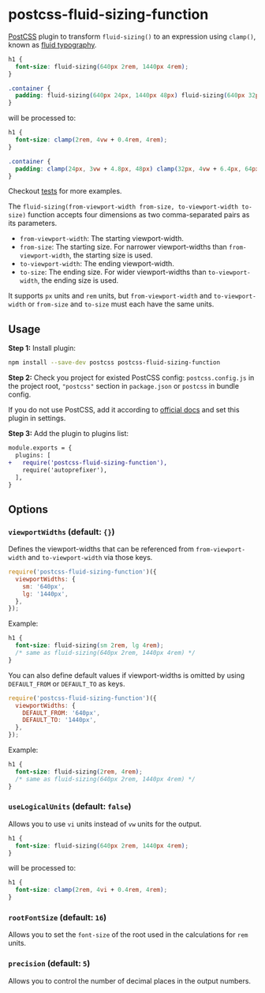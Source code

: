 # postcss-fluid-sizing-function

[PostCSS](https://github.com/postcss/postcss) plugin to transform `fluid-sizing()` to an expression using `clamp()`, known as [fluid typography](https://www.smashingmagazine.com/2022/01/modern-fluid-typography-css-clamp/).

```css
h1 {
  font-size: fluid-sizing(640px 2rem, 1440px 4rem);
}

.container {
  padding: fluid-sizing(640px 24px, 1440px 48px) fluid-sizing(640px 32px, 1440px 64px);
}
```

will be processed to:

```css
h1 {
  font-size: clamp(2rem, 4vw + 0.4rem, 4rem);
}

.container {
  padding: clamp(24px, 3vw + 4.8px, 48px) clamp(32px, 4vw + 6.4px, 64px);
}
```

Checkout [tests](test/basic.css) for more examples.

The `fluid-sizing(from-viewport-width from-size, to-viewport-width to-size)` function accepts four dimensions as two comma-separated pairs as its parameters.

- `from-viewport-width`: The starting viewport-width.
- `from-size`: The starting size. For narrower viewport-widths than `from-viewport-width`, the starting size is used.
- `to-viewport-width`: The ending viewport-width.
- `to-size`: The ending size. For wider viewport-widths than `to-viewport-width`, the ending size is used.

It supports `px` units and `rem` units, but `from-viewport-width` and `to-viewport-width` or `from-size` and `to-size` must each have the same units.

## Usage

**Step 1:** Install plugin:

```sh
npm install --save-dev postcss postcss-fluid-sizing-function
```

**Step 2:** Check you project for existed PostCSS config: `postcss.config.js`
in the project root, `"postcss"` section in `package.json`
or `postcss` in bundle config.

If you do not use PostCSS, add it according to [official docs](https://github.com/postcss/postcss#usage)
and set this plugin in settings.

**Step 3:** Add the plugin to plugins list:

```diff
module.exports = {
  plugins: [
+   require('postcss-fluid-sizing-function'),
    require('autoprefixer'),
  ],
}
```

## Options

### `viewportWidths` (default: `{}`)

Defines the viewport-widths that can be referenced from `from-viewport-width` and `to-viewport-width` via those keys.

```js
require('postcss-fluid-sizing-function')({
  viewportWidths: {
    sm: '640px',
    lg: '1440px',
  },
});
```

Example:

```css
h1 {
  font-size: fluid-sizing(sm 2rem, lg 4rem);
  /* same as fluid-sizing(640px 2rem, 1440px 4rem) */
}
```

You can also define default values if viewport-widths is omitted by using `DEFAULT_FROM` or `DEFAULT_TO` as keys.

```js
require('postcss-fluid-sizing-function')({
  viewportWidths: {
    DEFAULT_FROM: '640px',
    DEFAULT_TO: '1440px',
  },
});
```

Example:

```css
h1 {
  font-size: fluid-sizing(2rem, 4rem);
  /* same as fluid-sizing(640px 2rem, 1440px 4rem) */
}
```

### `useLogicalUnits` (default: `false`)

Allows you to use `vi` units instead of `vw` units for the output.

```css
h1 {
  font-size: fluid-sizing(640px 2rem, 1440px 4rem);
}
```

will be processed to:

```css
h1 {
  font-size: clamp(2rem, 4vi + 0.4rem, 4rem);
}
```

### `rootFontSize` (default: `16`)

Allows you to set the `font-size` of the root used in the calculations for `rem` units.

### `precision` (default: `5`)

Allows you to control the number of decimal places in the output numbers.
